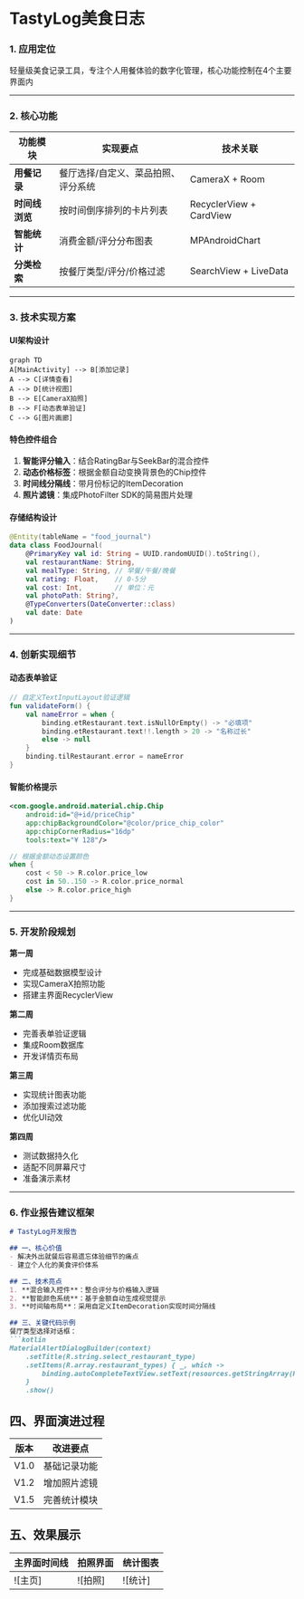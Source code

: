 # TastyLog美食日志

### **1. 应用定位**
轻量级美食记录工具，专注个人用餐体验的数字化管理，核心功能控制在4个主要界面内

---

### **2. 核心功能**
| 功能模块       | 实现要点                            | 技术关联                |
| -------------- | ----------------------------------- | ----------------------- |
| **用餐记录**   | 餐厅选择/自定义、菜品拍照、评分系统 | CameraX + Room          |
| **时间线浏览** | 按时间倒序排列的卡片列表            | RecyclerView + CardView |
| **智能统计**   | 消费金额/评分分布图表               | MPAndroidChart          |
| **分类检索**   | 按餐厅类型/评分/价格过滤            | SearchView + LiveData   |

---

### **3. 技术实现方案**
#### **UI架构设计**
```mermaid
graph TD
A[MainActivity] --> B[添加记录]
A --> C[详情查看]
A --> D[统计视图]
B --> E[CameraX拍照]
B --> F[动态表单验证]
C --> G[图片画廊]
```

#### **特色控件组合**
1. **智能评分输入**：结合RatingBar与SeekBar的混合控件
2. **动态价格标签**：根据金额自动变换背景色的Chip控件
3. **时间线分隔线**：带月份标记的ItemDecoration
4. **照片滤镜**：集成PhotoFilter SDK的简易图片处理

#### **存储结构设计**
```kotlin
@Entity(tableName = "food_journal")
data class FoodJournal(
    @PrimaryKey val id: String = UUID.randomUUID().toString(),
    val restaurantName: String,
    val mealType: String, // 早餐/午餐/晚餐
    val rating: Float,    // 0-5分
    val cost: Int,        // 单位：元
    val photoPath: String?,
    @TypeConverters(DateConverter::class)
    val date: Date
)
```

---

### **4. 创新实现细节**
#### **动态表单验证**
```kotlin
// 自定义TextInputLayout验证逻辑
fun validateForm() {
    val nameError = when {
        binding.etRestaurant.text.isNullOrEmpty() -> "必填项"
        binding.etRestaurant.text!!.length > 20 -> "名称过长"
        else -> null
    }
    binding.tilRestaurant.error = nameError
}
```

#### **智能价格提示**
```xml
<com.google.android.material.chip.Chip
    android:id="@+id/priceChip"
    app:chipBackgroundColor="@color/price_chip_color"
    app:chipCornerRadius="16dp"
    tools:text="¥ 128"/>
```

```kotlin
// 根据金额动态设置颜色
when {
    cost < 50 -> R.color.price_low
    cost in 50..150 -> R.color.price_normal
    else -> R.color.price_high
}
```

---

### **5. 开发阶段规划**
**第一周**  
- 完成基础数据模型设计  
- 实现CameraX拍照功能  
- 搭建主界面RecyclerView  

**第二周**  
- 完善表单验证逻辑  
- 集成Room数据库  
- 开发详情页布局  

**第三周**  
- 实现统计图表功能  
- 添加搜索过滤功能  
- 优化UI动效  

**第四周**  
- 测试数据持久化  
- 适配不同屏幕尺寸  
- 准备演示素材  

---

### **6. 作业报告建议框架**
```markdown
# TastyLog开发报告

## 一、核心价值
- 解决外出就餐后容易遗忘体验细节的痛点
- 建立个人化的美食评价体系

## 二、技术亮点
1. **混合输入控件**：整合评分与价格输入逻辑
2. **智能颜色系统**：基于金额自动生成视觉提示
3. **时间轴布局**：采用自定义ItemDecoration实现时间分隔线

## 三、关键代码示例
餐厅类型选择对话框：
```kotlin
MaterialAlertDialogBuilder(context)
    .setTitle(R.string.select_restaurant_type)
    .setItems(R.array.restaurant_types) { _, which ->
        binding.autoCompleteTextView.setText(resources.getStringArray(R.array.restaurant_types)[which])
    }
    .show()
```

## 四、界面演进过程
| 版本 | 改进要点     |
| ---- | ------------ |
| V1.0 | 基础记录功能 |
| V1.2 | 增加照片滤镜 |
| V1.5 | 完善统计模块 |

## 五、效果展示
| 主界面时间线 | 拍照界面 | 统计图表 |
| ------------ | -------- | -------- |
| ![主页]      | ![拍照]  | ![统计]  |
